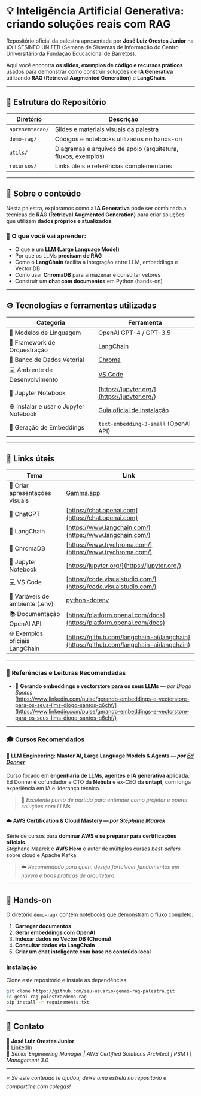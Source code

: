 # 💡 Inteligência Artificial Generativa: criando soluções reais com RAG

Repositório oficial da palestra apresentada por **José Luiz Orestes Junior** na XXII SESINFO UNIFEB (Semana de Sistemas de Informação do Centro Universitário da Fundação Educacional de Barretos).

Aqui você encontra **os slides, exemplos de código e recursos práticos** usados para demonstrar como construir soluções de **IA Generativa** utilizando **RAG (Retrieval Augmented Generation)** e **LangChain**.

---

## 🧩 Estrutura do Repositório

| Diretório | Descrição |
|------------|------------|
| `apresentacao/` | Slides e materiais visuais da palestra |
| `demo-rag/` | Códigos e notebooks utilizados no hands-on |
| `utils/` | Diagramas e arquivos de apoio (arquitetura, fluxos, exemplos) |
| `recursos/` | Links úteis e referências complementares |

---

## 🧠 Sobre o conteúdo

Nesta palestra, exploramos como a **IA Generativa** pode ser combinada a técnicas de **RAG (Retrieval Augmented Generation)** para criar soluções que utilizam **dados próprios e atualizados**.

### 🧩 O que você vai aprender:
- O que é um **LLM (Large Language Model)**  
- Por que os LLMs **precisam de RAG**  
- Como o **LangChain** facilita a integração entre LLM, embeddings e Vector DB  
- Como usar **ChromaDB** para armazenar e consultar vetores  
- Construir um **chat com documentos** em Python (hands-on)

---

## ⚙️ Tecnologias e ferramentas utilizadas

| Categoria | Ferramenta |
|------------|-------------|
| 🧠 Modelos de Linguagem | OpenAI GPT-4 / GPT-3.5 |
| 🧩 Framework de Orquestração | [LangChain](https://www.langchain.com/) |
| 🧮 Banco de Dados Vetorial | [Chroma](https://www.trychroma.com/) |
| 💻 Ambiente de Desenvolvimento | [VS Code](https://code.visualstudio.com/) |
| 📓 Jupyter Notebook | [https://jupyter.org/](https://jupyter.org/) |
| ⚙️ Instalar e usar o Jupyter Notebook | [Guia oficial de instalação](https://docs.jupyter.org/en/latest/install/notebook-classic.html) |
| 🔡 Geração de Embeddings | `text-embedding-3-small` (OpenAI API) |

---

## 🧭 Links úteis  

| Tema | Link |
|------|------|
| 🎨 Criar apresentações visuais | [Gamma.app](https://gamma.app) |
| 🤖 ChatGPT | [https://chat.openai.com](https://chat.openai.com) |
| 🧩 LangChain | [https://www.langchain.com/](https://www.langchain.com/) |
| 🧱 ChromaDB | [https://www.trychroma.com/](https://www.trychroma.com/) |
| 📓 Jupyter Notebook | [https://jupyter.org/](https://jupyter.org/) |
| 💻 VS Code | [https://code.visualstudio.com/](https://code.visualstudio.com/) |
| 🔐 Variáveis de ambiente (.env) | [python-dotenv](https://pypi.org/project/python-dotenv/) |
| 📚 Documentação OpenAI API | [https://platform.openai.com/docs](https://platform.openai.com/docs) |
| 🌐 Exemplos oficiais LangChain | [https://github.com/langchain-ai/langchain](https://github.com/langchain-ai/langchain) |

---

### 📖 Referências e Leituras Recomendadas

- 🧮 **Gerando embeddings e vectorstore para os seus LLMs** — *por Diogo Santos*  
  [https://www.linkedin.com/pulse/gerando-embeddings-e-vectorstore-para-os-seus-llms-diogo-santos-q6chf/](https://www.linkedin.com/pulse/gerando-embeddings-e-vectorstore-para-os-seus-llms-diogo-santos-q6chf/)
  
---

### 🎓 Cursos Recomendados

#### 🤖 **LLM Engineering: Master AI, Large Language Models & Agents** — *por [Ed Donner](https://www.udemy.com/user/ed-donner-3/)*  
Curso focado em **engenharia de LLMs, agentes e IA generativa aplicada**.  
Ed Donner é cofundador e CTO da **Nebula** e ex-CEO da **untapt**, com longa experiência em IA e liderança técnica.  
> 🧠 *Excelente ponto de partida para entender como projetar e operar soluções com LLMs.*


#### ☁️ **AWS Certification & Cloud Mastery** — *por [Stéphane Maarek](https://www.udemy.com/user/stephane-maarek/)*  
Série de cursos para **dominar AWS e se preparar para certificações oficiais**.  
Stéphane Maarek é **AWS Hero** e autor de múltiplos cursos *best-sellers* sobre cloud e Apache Kafka.  
> ☁️ *Recomendado para quem deseja fortalecer fundamentos em nuvem e boas práticas de arquitetura.*

---

## 🚀 Hands-on

O diretório [`demo-rag/`](demo-rag/) contém notebooks que demonstram o fluxo completo:

1. **Carregar documentos**
2. **Gerar embeddings com OpenAI**
3. **Indexar dados no Vector DB (Chroma)**
4. **Consultar dados via LangChain**
5. **Criar um chat inteligente com base no conteúdo local**

### Instalação

Clone este repositório e instale as dependências:

```bash
git clone https://github.com/seu-usuario/genai-rag-palestra.git
cd genai-rag-palestra/demo-rag
pip install -r requirements.txt
```

---
## 💬 Contato  

📧 **José Luiz Orestes Junior**  
💼 [LinkedIn](https://www.linkedin.com/in/jose-luiz-orestes-junior-bab0556a/)  
🏢 *Senior Engineering Manager | AWS Certified Solutions Architect | PSM I | Management 3.0*  


---

⭐ *Se este conteúdo te ajudou, deixe uma estrela no repositório e compartilhe com colegas!*

